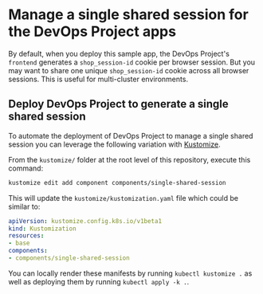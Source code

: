 # Manage a single shared session for the DevOps Project apps

By default, when you deploy this sample app, the DevOps Project's `frontend` generates a `shop_session-id` cookie per browser session.
But you may want to share one unique `shop_session-id` cookie across all browser sessions.
This is useful for multi-cluster environments.

## Deploy DevOps Project to generate a single shared session

To automate the deployment of DevOps Project to manage a single shared session you can leverage the following variation with [Kustomize](../..).

From the `kustomize/` folder at the root level of this repository, execute this command:

```bash
kustomize edit add component components/single-shared-session
```

This will update the `kustomize/kustomization.yaml` file which could be similar to:

```yaml
apiVersion: kustomize.config.k8s.io/v1beta1
kind: Kustomization
resources:
- base
components:
- components/single-shared-session
```

You can locally render these manifests by running `kubectl kustomize .` as well as deploying them by running `kubectl apply -k .`.
